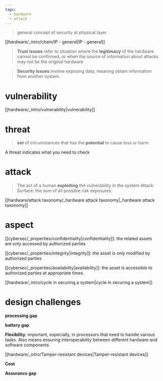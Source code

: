```yaml
---
tags:
  - hardware
  - attack
---
```

> general concept of security at physical layer	


[[hardware/_intro/chain/IP - general|IP - general]]


> **Trust issues** refer to situation where the **legitimacy** of the hardware cannot be confirmed, or when the source of information about attacks may not be the original hardware

> **Security issues** involve exposing data, meaning obtain information from another system.



# vulnerability
[[hardware/_intro/vulnerability|vulnerability]]
# threat
> **set** of circumstances that has the **potential** to cause loss or harm

A threat indicates what you need to check

# attack 
> The act of a human **exploiting** the vulnerability in the system
Attack Surface: the sum of all possible risk exposures.

[[hardware/attack taxonomy/_hardware attack taxonomy|_hardware attack taxonomy]]
# aspect
[[cybersec/_properties/confidentiality|confidentiality]]: the related assets are only accessed by authorized parties

[[cybersec/_properties/integrity|integrity]]: the asset is only modified by authorized parties

[[cybersec/_properties/availability|availability]]: the asset is accessible to authorized parties at appropriate times


[[hardware/_intro/cycle in securing a system|cycle in securing a system]]

# design challenges

**processing gap**

**battery gap**

**Flexibility**: important, especially, in processors that need to handle various tasks. Also means ensuring interoperability between different hardware and software components

[[hardware/_intro/Tamper-resistant devices|Tamper-resistant devices]]

**Cost**

**Assurance gap**

